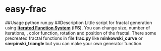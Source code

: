 # easy-frac
##Usage
python run.py
##Description
Little script for fractal generation using [**Iterated Function System**](https://en.wikipedia.org/wiki/Iterated_function_system) (**IFS**). You can change size, number of iterations, , color function, rotation and position of the fractal. There some precreated fractal functions in file **frac.py** like **minkowski_curve** or **sierpinski_triangle** but you can make your own generator function.

